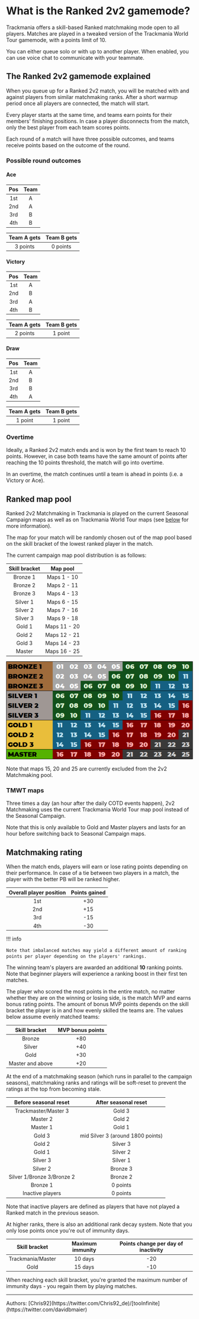 # What is the Ranked 2v2 gamemode?

Trackmania offers a skill-based Ranked matchmaking mode open to all players.
Matches are played in a tweaked version of the Trackmania World Tour gamemode, with a points limit of 10.

You can either queue solo or with up to another player.
When enabled, you can use voice chat to communicate with your teammate.

## The Ranked 2v2 gamemode explained

When you queue up for a Ranked 2v2 match, you will be matched with and against players from similar matchmaking ranks.
After a short warmup period once all players are connected, the match will start.

Every player starts at the same time, and teams earn points for their members' finishing positions.
In case a player disconnects from the match, only the best player from each team scores points.

Each round of a match will have three possible outcomes, and teams receive points based on the outcome of the round.

### Possible round outcomes

#### Ace

|  Pos  |   Team   |
| :---: | :------: |
|  1st  |    A     |
|  2nd  |    A     |
|  3rd  |    B     |
|  4th  |    B     |

|  Team A gets  |  Team B gets  |
| :-----------: | :-----------: |
|   3 points    |   0  points   |

#### Victory

|  Pos  |   Team   |
| :---: | :------: |
|  1st  |    A     |
|  2nd  |    B     |
|  3rd  |    A     |
|  4th  |    B     |

|  Team A gets  |  Team B gets  |
| :-----------: | :-----------: |
|   2 points    |   1  point    |

#### Draw

|  Pos  |   Team   |
| :---: | :------: |
|  1st  |    A     |
|  2nd  |    B     |
|  3rd  |    B     |
|  4th  |    A     |

|  Team A gets  |  Team B gets  |
| :-----------: | :-----------: |
|   1 point     |   1  point    |

### Overtime

Ideally, a Ranked 2v2 match ends and is won by the first team to reach 10 points. However, in case both teams have the same amount of points after reaching the 10 points threshold, the match will go into overtime.

In an overtime, the match continues until a team is ahead in points (i.e. a Victory or Ace).

## Ranked map pool

Ranked 2v2 Matchmaking in Trackmania is played on the current Seasonal Campaign maps as well as on Trackmania World Tour maps (see [below](#tmwt-maps) for more information).

The map for your match will be randomly chosen out of the map pool based on the skill bracket of the lowest ranked player in the match.

The current campaign map pool distribution is as follows:

|  Skill bracket |   Map pool   |
|  :-----------: |  :---------: |
|    Bronze 1    | Maps 1 - 10  |
|    Bronze 2    | Maps 2 - 11  |
|    Bronze 3    | Maps 4 - 13  |
|    Silver 1    | Maps 6 - 15  |
|    Silver 2    | Maps 7 - 16  |
|    Silver 3    | Maps 9 - 18  |
|     Gold 1     | Maps 11 - 20 |
|     Gold 2     | Maps 12 - 21 |
|     Gold 3     | Maps 14 - 23 |
|     Master     | Maps 16 - 25 |

![Map pool for Ranked](../img/rankedMapPool.png)

Note that maps 15, 20 and 25 are currently excluded from the 2v2 Matchmaking pool.

### TMWT maps

Three times a day (an hour after the daily COTD events happen), 2v2 Matchmaking uses the current Trackmania World Tour map pool instead of the Seasonal Campaign.

Note that this is only available to Gold and Master players and lasts for an hour before switching back to Seasonal Campaign maps.

## Matchmaking rating

When the match ends, players will earn or lose rating points depending on their performance. In case of a tie between two players in a match, the player with the better PB will be ranked higher.

| Overall player position | Points gained |
|:---:|:---:|
| 1st | +30 |
| 2nd | +15 |
| 3rd | -15 |
| 4th | -30 |

!!! info

    Note that imbalanced matches may yield a different amount of ranking points per player depending on the players' rankings.

The winning team's players are awarded an additional **10** ranking points.
Note that beginner players will experience a ranking boost in their first ten matches.

The player who scored the most points in the entire match, no matter whether they are on the winning or losing side, is the match MVP and earns bonus rating points.
The amount of bonus MVP points depends on the skill bracket the player is in and how evenly skilled the teams are. The values below assume evenly matched teams:

|  Skill bracket   | MVP bonus points |
| :--------------: | :--------------: |
|      Bronze      |       +80        |
|      Silver      |       +40        |
|       Gold       |       +30        |
| Master and above |       +20        |

At the end of a matchmaking season (which runs in parallel to the campaign seasons), matchmaking ranks and ratings will be soft-reset to prevent the ratings at the top from becoming stale.

|   Before seasonal reset    |       After seasonal reset        |
| :------------------------: | :-------------------------------: |
|    Trackmaster/Master 3    |              Gold 3               |
|          Master 2          |              Gold 2               |
|          Master 1          |              Gold 1               |
|           Gold 3           | mid Silver 3 (around 1800 points) |
|           Gold 2           |             Silver 3              |
|           Gold 1           |             Silver 2              |
|          Silver 3          |             Silver 1              |
|          Silver 2          |             Bronze 3              |
| Silver 1/Bronze 3/Bronze 2 |             Bronze 2              |
|          Bronze 1          |             0 points              |
|      Inactive players      |             0 points              |

Note that inactive players are defined as players that have not played a Ranked match in the previous season.

At higher ranks, there is also an additional rank decay system. Note that you only lose points once you're out of immunity days.

|   Skill bracket   | Maximum immunity | Points change per day of inactivity |
| :---------------: | :--------------: | :---------------------------------: |
| Trackmania/Master |     10 days      |                 -20                 |
|       Gold        |     15 days      |                 -10                 |

When reaching each skill bracket, you're granted the maximum number of immunity days - you regain them by playing matches.

<hr>
Authors: [Chris92](https://twitter.com/Chris92_de)/[tooInfinite](https://twitter.com/davidbmaier)
